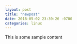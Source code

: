 ```yaml
---
layout: post
title: "newpost"
date: 2018-05-02 23:30:26 -0700
categories: linux
---
```


This is some sample content

